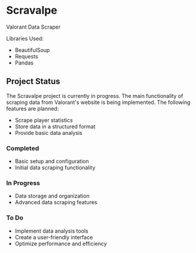 # Scravalpe
Valorant Data Scraper

Libraries Used:
- BeautifulSoup
- Requests
- Pandas

## Project Status
The Scravalpe project is currently in progress. The main functionality of scraping data from Valorant's website is being implemented. The following features are planned:

- Scrape player statistics
- Store data in a structured format
- Provide basic data analysis

### Completed
- Basic setup and configuration
- Initial data scraping functionality

### In Progress
- Data storage and organization
- Advanced data scraping features

### To Do
- Implement data analysis tools
- Create a user-friendly interface
- Optimize performance and efficiency